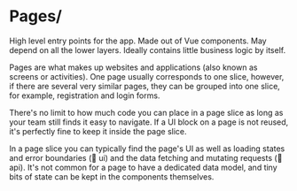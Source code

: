 # Pages/

High level entry points for the app.
Made out of Vue components.
May depend on all the lower layers.
Ideally contains little business logic by itself.

Pages are what makes up websites and applications (also known as screens or activities). One page usually corresponds to one slice, however, if there are several very similar pages, they can be grouped into one slice, for example, registration and login forms.

There's no limit to how much code you can place in a page slice as long as your team still finds it easy to navigate. If a UI block on a page is not reused, it's perfectly fine to keep it inside the page slice.

In a page slice you can typically find the page's UI as well as loading states and error boundaries (📁 ui) and the data fetching and mutating requests (📁 api). It's not common for a page to have a dedicated data model, and tiny bits of state can be kept in the components themselves.